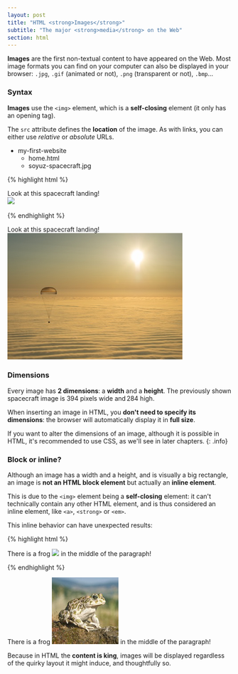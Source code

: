 ```yaml
---
layout: post
title: "HTML <strong>Images</strong>"
subtitle: "The major <strong>media</strong> on the Web"
section: html
---
```


**Images** are the first non-textual content to have appeared on the Web. Most image formats you can find on your computer can also be displayed in your browser: `.jpg`, `.gif` (animated or not), `.png` (transparent or not), `.bmp`...

### Syntax

**Images** use the `<img>` element, which is a **self-closing** element (it only has an opening tag).

The `src` attribute defines the **location** of the image. As with links, you can either use _relative_ or _absolute_ URLs.

<ul class="files">
  <li>
    <i class="fa fa-folder-o"></i>
    my-first-website
    <ul>
      <li>
        <i class="fa fa-file-code-o"></i>
        home.html
      </li>
      <li>
        <i class="fa fa-image"></i>
        soyuz-spacecraft.jpg
      </li>
    </ul>
  </li>
</ul>

{% highlight html %}
<p>
  Look at this spacecraft landing!
  <br>
  <img src="soyuz-spacecraft.jpg">
</p>
{% endhighlight %}

<div class="result">
  <p>
    Look at this spacecraft landing!
    <br>
    <img src="/images/soyuz-spacecraft.jpg">
  </p>
</div>

### Dimensions

Every image has **2 dimensions**: a **width** and a **height**. The previously shown spacecraft image is 394 pixels wide and 284 high.

When inserting an image in HTML, you **don't need to specify its dimensions**: the browser will automatically display it in **full size**.

If you want to alter the dimensions of an image, although it is possible in HTML, it's recommended to use CSS, as we'll see in later chapters.
{: .info}

### Block or inline?

Although an image has a width and a height, and is visually a big rectangle, an image is **not an HTML block element** but actually an **inline element**.

This is due to the `<img>` element being a **self-closing** element: it can't technically contain any other HTML element, and is thus considered an inline element, like `<a>`, `<strong>` or `<em>`.

This inline behavior can have unexpected results:

{% highlight html %}
<p>
  There is a frog
  <img src="frog.jpg">
  in the middle of the paragraph!
</p>
{% endhighlight %}

<div class="result">
  <p>
    There is a frog
    <img src="/images/frog.jpg">
    in the middle of the paragraph!
  </p>
</div>

Because in HTML the **content is king**, images will be displayed regardless of the quirky layout it might induce, and thoughtfully so.